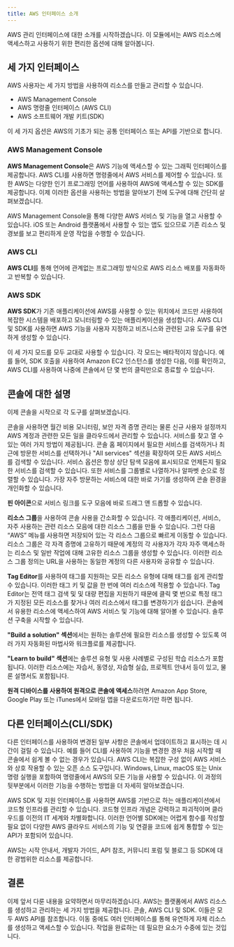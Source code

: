 ```yaml
---
title: AWS 인터페이스 소개
---
```


AWS 관리 인터페이스에 대한 소개를 시작하겠습니다. 이 모듈에서는 AWS 리소스에 액세스하고 사용하기 위한 편리한 옵션에 대해 알아봅니다.

## 세 가지 인터페이스

AWS 사용자는 세 가지 방법을 사용하여 리소스를 만들고 관리할 수 있습니다.

- AWS Management Console
- AWS 명령줄 인터페이스 (AWS CLI)
- AWS 소프트웨어 개발 키트(SDK)

이 세 가지 옵션은 AWS의 기초가 되는 공통 인터페이스 또는 API를 기반으로 합니다.

### AWS Management Console

**AWS Management Console**은 AWS 기능에 액세스할 수 있는 그래픽 인터페이스를 제공합니다. AWS CLI를 사용하면 명령줄에서 AWS 서비스를 제어할 수 있습니다. 또한 AWS는 다양한 인기 프로그래밍 언어를 사용하여 AWS에 액세스할 수 있는 SDK를 제공합니다. 이제 이러한 옵션을 사용하는 방법을 알아보기 전에 도구에 대해 간단히 살펴보겠습니다.

AWS Management Console을 통해 다양한 AWS 서비스 및 기능을 열고 사용할 수 있습니다. iOS 또는 Android 플랫폼에서 사용할 수 있는 앱도 있으므로 기존 리소스 및 경보를 보고 편리하게 운영 작업을 수행할 수 있습니다.

### AWS CLI

**AWS CLI**를 통해 언어에 관계없는 프로그래밍 방식으로 AWS 리소스 배포를 자동화하고 반복할 수 있습니다.

### AWS SDK

**AWS SDK**가 기존 애플리케이션에 AWS를 사용할 수 있는 위치에서 코드만 사용하여 복잡한 시스템을 배포하고 모니터링할 수 있는 애플리케이션을 생성합니다. AWS CLI 및 SDK를 사용하면 AWS 기능을 사용자 지정하고 비즈니스와 관련된 고유 도구를 유연하게 생성할 수 있습니다.

이 세 가지 모드를 모두 교대로 사용할 수 있습니다. 각 모드는 배타적이지 않습니다. 예를 들어, SDK 호출을 사용하여 Amazon EC2 인스턴스를 생성한 다음, 이를 확인하고, AWS CLI를 사용하여 나중에 콘솔에서 단 몇 번의 클릭만으로 종료할 수 있습니다.

## 콘솔에 대한 설명

이제 콘솔을 시작으로 각 도구를 살펴보겠습니다.

콘솔을 사용하면 월간 비용 모니터링, 보안 자격 증명 관리는 물론 신규 사용자 설정까지 AWS 계정과 관련한 모든 일을 클라우드에서 관리할 수 있습니다. 서비스를 찾고 열 수 있는 여러 가지 방법이 제공됩니다. 콘솔 홈 페이지에서 필요한 서비스를 검색하거나 최근에 방문한 서비스를 선택하거나 "All services" 섹션을 확장하여 모든 AWS 서비스를 검색할 수 있습니다. 서비스 옵션은 항상 상단 탐색 모음에 표시되므로 언제든지 필요한 서비스를 검색할 수 있습니다. 또한 서비스를 그룹별로 나열하거나 알파벳 순으로 정렬할 수 있습니다. 가장 자주 방문하는 서비스에 대한 바로 가기를 생성하여 콘솔 환경을 개인화할 수 있습니다.

**핀 아이콘**으로 서비스 링크를 도구 모음에 바로 드래그 앤 드롭할 수 있습니다.

**리소스 그룹**을 사용하여 콘솔 사용을 간소화할 수 있습니다. 각 애플리케이션, 서비스, 자주 사용하는 관련 리소스 모음에 대한 리소스 그룹을 만들 수 있습니다. 그런 다음 “AWS” 메뉴를 사용하면 저장되어 있는 각 리소스 그룹으로 빠르게 이동할 수 있습니다. 리소스 그룹은 각 자격 증명에 고유하기 때문에 계정의 각 사용자가 각자 자주 액세스하는 리소스 및 일반 작업에 대해 고유한 리소스 그룹을 생성할 수 있습니다. 이러한 리소스 그룹 정의는 URL을 사용하는 동일한 계정의 다른 사용자와 공유할 수 있습니다.

**Tag Editor**를 사용하여 태그를 지원하는 모든 리소스 유형에 대해 태그를 쉽게 관리할 수 있습니다. 이러한 태그 키 및 값을 한 번에 여러 리소스에 적용할 수 있습니다. Tag Editor는 전역 태그 검색 및 및 대량 편집을 지원하기 때문에 클릭 몇 번으로 특정 태그가 지정된 모든 리소스를 찾거나 여러 리소스에서 태그를 변경하기가 쉽습니다. 콘솔에서 유용한 리소스에 액세스하여 AWS 서비스 및 기능에 대해 알아볼 수 있습니다. 솔루션 구축을 시작할 수 있습니다.

**"Build a solution" 섹션**에서는 원하는 솔루션에 필요한 리소스를 생성할 수 있도록 여러 가지 자동화된 마법사와 워크플로를 제공합니다.

**"Learn to build" 섹션**에는 솔루션 유형 및 사용 사례별로 구성된 학습 리소스가 포함됩니다. 이러한 리소스에는 자습서, 동영상, 자습형 실습, 프로젝트 안내서 등이 있고, 물론 설명서도 포함됩니다.

**원격 디바이스를 사용하여 원격으로 콘솔에 액세스**하려면 Amazon App Store, Google Play 또는 iTunes에서 모바일 앱을 다운로드하기만 하면 됩니다.

## 다른 인터페이스(CLI/SDK)

다른 인터페이스를 사용하여 변경된 일부 사항은 콘솔에서 업데이트하고 표시하는 데 시간이 걸릴 수 있습니다. 예를 들어 CLI를 사용하여 기능을 변경한 경우 처음 시작할 때 콘솔에서 쉽게 볼 수 없는 경우가 있습니다. AWS CLI는 복잡한 구성 없이 AWS 서비스와 상호 작용할 수 있는 오픈 소스 도구입니다. Windows, Linux, macOS 또는 Unix 명령 실행을 포함하여 명령줄에서 AWS의 모든 기능을 사용할 수 있습니다. 이 과정의 뒷부분에서 이러한 기능을 수행하는 방법을 더 자세히 알아보겠습니다.

AWS SDK 및 지원 인터페이스를 사용하면 AWS를 기반으로 하는 애플리케이션에서 코드형 인프라를 관리할 수 있습니다. 코드형 인프라 개념은 강력하고 파괴적이며 클라우드를 이전의 IT 세계와 차별화합니다. 이러한 언어별 SDK에는 어렵게 함수를 작성할 필요 없이 다양한 AWS 클라우드 서비스의 기능 및 연결을 코드에 쉽게 통합할 수 있는 API가 포함되어 있습니다.

AWS는 시작 안내서, 개발자 가이드, API 참조, 커뮤니티 포럼 및 블로그 등 SDK에 대한 광범위한 리소스를 제공합니다.

## 결론

이제 앞서 다룬 내용을 요약하면서 마무리하겠습니다. AWS는 플랫폼에서 AWS 리소스를 생성하고 관리하는 세 가지 방법을 제공합니다. 콘솔, AWS CLI 및 SDK. 이들은 모두 AWS API를 참조합니다. 이동 중에도 여러 인터페이스를 통해 유연하게 자체 리소스를 생성하고 액세스할 수 있습니다. 작업을 완료하는 데 필요한 요소가 수중에 있는 것입니다.
